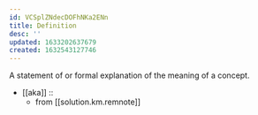 ```yaml
---
id: VCSplZNdecDOFhNKa2ENn
title: Definition
desc: ''
updated: 1633202637679
created: 1632543127746
---
```

A statement of or formal explanation of the meaning of a concept.

- [[aka]] ::
  - from [[solution.km.remnote]]
